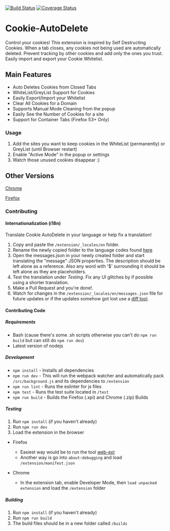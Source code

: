 [![Build Status](https://travis-ci.org/mrdokenny/Cookie-AutoDelete.svg?branch=master)](https://travis-ci.org/mrdokenny/Cookie-AutoDelete)
[![Coverage Status](https://coveralls.io/repos/github/mrdokenny/Cookie-AutoDelete/badge.svg?branch=master)](https://coveralls.io/github/mrdokenny/Cookie-AutoDelete?branch=master)
# Cookie-AutoDelete
Control your cookies! This extension is inspired by Self Destructing Cookies. When a tab closes, any cookies not being used are automatically deleted. Prevent tracking by other cookies and add only the ones you trust. Easily import and export your Cookie Whitelist.

## Main Features
- Auto Deletes Cookies from Closed Tabs
- WhiteList/GreyList Support for Cookies
- Easily Export/Import your Whitelist
- Clear All Cookies for a Domain
- Supports Manual Mode Cleaning from the popup
- Easily See the Number of Cookies for a site 
- Support for Container Tabs (Firefox 53+ Only)

### Usage
1. Add the sites you want to keep cookies in the WhiteList (permanently) or GreyList (until Browser restart)
2. Enable "Active Mode" in the popup or settings
3. Watch those unused cookies disappear :)

## Other Versions
[Chrome](https://chrome.google.com/webstore/detail/cookie-autodelete/fhcgjolkccmbidfldomjliifgaodjagh)

[Firefox](https://addons.mozilla.org/en-US/firefox/addon/cookie-autodelete/)

### Contributing

#### Internationalization (i18n)

Translate Cookie AutoDelete in your language or help fix a translation!

1. Copy and paste the `/extension/_locales/en` folder.
2. Rename the newly copied folder to the language codes found [here](https://developer.chrome.com/webstore/i18n?csw=1#localeTable)
3. Open the messages.json in your newly created folder and start translating the "message" JSON properties. The description should be left alone as a reference. Also any word with '$' surrounding it should be left alone as they are placeholders.
4. Test the translation under *Testing*. Fix any UI glitches by if possible using a shorter translation.
5. Make a Pull Request and you're done!.
6. Watch for changes in the `/extension/_locales/en/messages.json` file for future updates or if the updates somehow got lost use a [diff tool](https://www.diffchecker.com/diff).

#### Contributing Code

##### Requirements
- Bash (cause there's some .sh scripts otherwise you can't do `npm run build` but can still do `npm run dev`)
- Latest version of nodejs

##### Development
- `npm install` - Installs all dependencies
- `npm run dev` - This will run the webpack watcher and automatically pack `/src/background.js` and its dependencies to `/extension`
- `npm run lint` - Runs the eslinter for js files
- `npm test` - Runs the test suite located in `/test`
- `npm run build` - Builds the Firefox (.xpi) and Chrome (.zip) Builds

##### Testing
1. Run `npm install` (if you haven't already)
2. Run `npm run dev`
3. Load the extension in the browser

- Firefox
  - Easiest way would be to run the tool [web-ext](https://developer.mozilla.org/en-US/Add-ons/WebExtensions/Getting_started_with_web-ext#Testing_out_an_extension)
  - Another way is go into `about:debugging` and load `/extension/manifest.json`

- Chrome
  - In the extension tab, enable Developer Mode, then `load unpacked extension` and load the `/extension` folder

##### Building

1. Run `npm install` (if you haven't already)
2. Run `npm run build`
3. The build files should be in a new folder called `/builds`